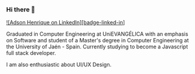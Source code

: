 ### Hi there 👋

[![Adson Henrique on LinkedIn][badge-linked-in]](https://www.linkedin.com/in/adsonhenrique/)

Graduated in Computer Engineering at UniEVANGÉLICA with an emphasis on Software and student of a Master's degree in Computer Engineering at the University of Jaén - Spain. Currently studying to become a Javascript full stack developer.

I am also enthusiastic about UI/UX Design.


